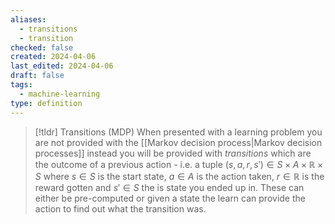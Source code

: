 ```yaml
---
aliases:
  - transitions
  - transition
checked: false
created: 2024-04-06
last_edited: 2024-04-06
draft: false
tags:
  - machine-learning
type: definition
---
```

>[!tldr] Transitions (MDP)
>When presented with a learning problem you are not provided with the [[Markov decision process|Markov decision processes]] instead you will be provided with *transitions* which are the outcome of a previous action - i.e. a tuple $(s,a,r,s') \in S \times A \times \mathbb{R} \times S$ where $s \in S$ is the start state, $a \in A$ is the action taken, $r \in \mathbb{R}$ is the reward gotten and $s' \in S$ the is state you ended up in.
>These can either be pre-computed or given a state the learn can provide the action to find out what the transition was.

